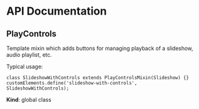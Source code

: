 # API Documentation
<a name="PlayControls"></a>

## PlayControls
Template mixin which adds buttons for managing playback of a slideshow,
audio playlist, etc.

Typical usage:

    class SlideshowWithControls extends PlayControlsMixin(Slideshow) {}
    customElements.define('slideshow-with-controls', SlideshowWithControls);

  **Kind**: global class
